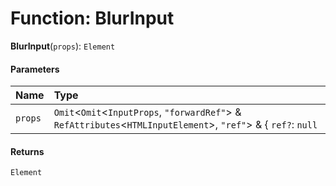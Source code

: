 # Function: BlurInput

**BlurInput**(`props`): `Element`

#### Parameters

| Name | Type |
| :------ | :------ |
| `props` | `Omit`<`Omit`<`InputProps`, `"forwardRef"`> & `RefAttributes`<`HTMLInputElement`>, `"ref"`> & { `ref?`: `null` | (`instance`: `null` | `HTMLInputElement`) => `void` | `RefObject`<`HTMLInputElement`>  } |

#### Returns

`Element`
